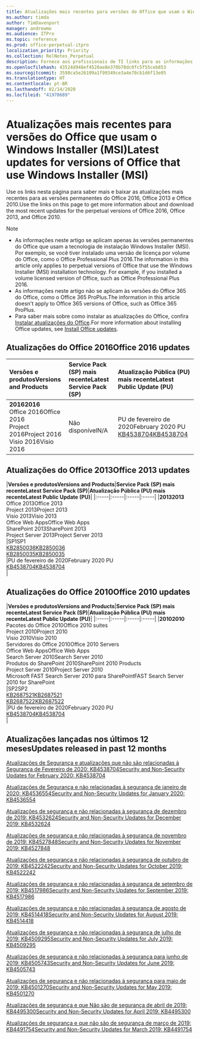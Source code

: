 ```yaml
---
title: Atualizações mais recentes para versões do Office que usam o Windows Installer (MSI)
ms.author: timda
author: TimDavenport
manager: andrewmo
ms.audience: ITPro
ms.topic: reference
ms.prod: office-perpetual-itpro
localization_priority: Priority
ms.collection: RelNotes_Perpetual
description: Fornece aos profissionais de TI links para as informações de atualização mais recentes para as versões permanentes do Office 2016, Office 2013 e Office 2010
ms.openlocfilehash: 43524d948ef4520ae8e378b70dc0fc5f55ceb853
ms.sourcegitcommit: 3598ca5e26109a1f99349ce3a4e70cb1d6f13e05
ms.translationtype: HT
ms.contentlocale: pt-BR
ms.lasthandoff: 02/14/2020
ms.locfileid: "41978689"
---
```

# <a name="latest-updates-for-versions-of-office-that-use-windows-installer-msi"></a><span data-ttu-id="f90b9-103">Atualizações mais recentes para versões do Office que usam o Windows Installer (MSI)</span><span class="sxs-lookup"><span data-stu-id="f90b9-103">Latest updates for versions of Office that use Windows Installer (MSI)</span></span>

<span data-ttu-id="f90b9-104">Use os links nesta página para saber mais e baixar as atualizações mais recentes para as versões permanentes do Office 2016, Office 2013 e Office 2010.</span><span class="sxs-lookup"><span data-stu-id="f90b9-104">Use the links on this page to get more information about and download the most recent updates for the perpetual versions of Office 2016, Office 2013, and Office 2010.</span></span>
  
 
> [!NOTE]
> - <span data-ttu-id="f90b9-p101">As informações neste artigo se aplicam apenas às versões permanentes do Office que usam a tecnologia de instalação Windows Installer (MSI). Por exemplo, se você tiver instalado uma versão de licença por volume do Office, como o Office Professional Plus 2016.</span><span class="sxs-lookup"><span data-stu-id="f90b9-p101">The information in this article only applies to perpetual versions of Office that use the Windows Installer (MSI) installation technology. For example, if you installed a volume licensed version of Office, such as Office Professional Plus 2016.</span></span>
> - <span data-ttu-id="f90b9-107">As informações neste artigo não se aplicam às versões do Office 365 do Office, como o Office 365 ProPlus.</span><span class="sxs-lookup"><span data-stu-id="f90b9-107">The information in this article doesn't apply to Office 365 versions of Office, such as Office 365 ProPlus.</span></span>
> - <span data-ttu-id="f90b9-108">Para saber mais sobre como instalar as atualizações do Office, confira [Instalar atualizações do Office](https://support.office.com/article/2ab296f3-7f03-43a2-8e50-46de917611c5).</span><span class="sxs-lookup"><span data-stu-id="f90b9-108">For more information about installing Office updates, see [Install Office updates](https://support.office.com/article/2ab296f3-7f03-43a2-8e50-46de917611c5).</span></span> 


## <a name="office-2016-updates"></a><span data-ttu-id="f90b9-109">Atualizações do Office 2016</span><span class="sxs-lookup"><span data-stu-id="f90b9-109">Office 2016 updates</span></span>

|<span data-ttu-id="f90b9-110">**Versões e produtos**</span><span class="sxs-lookup"><span data-stu-id="f90b9-110">**Versions and Products**</span></span>|<span data-ttu-id="f90b9-111">**Service Pack (SP) mais recente**</span><span class="sxs-lookup"><span data-stu-id="f90b9-111">**Latest Service Pack (SP)**</span></span>|<span data-ttu-id="f90b9-112">**Atualização Pública (PU) mais recente**</span><span class="sxs-lookup"><span data-stu-id="f90b9-112">**Latest Public Update (PU)**</span></span>|
|:-----|:-----|:-----|
|<span data-ttu-id="f90b9-113">**2016**</span><span class="sxs-lookup"><span data-stu-id="f90b9-113">**2016**</span></span> <br/> <span data-ttu-id="f90b9-114">Office 2016</span><span class="sxs-lookup"><span data-stu-id="f90b9-114">Office 2016</span></span>  <br/> <span data-ttu-id="f90b9-115">Project 2016</span><span class="sxs-lookup"><span data-stu-id="f90b9-115">Project 2016</span></span>  <br/> <span data-ttu-id="f90b9-116">Visio 2016</span><span class="sxs-lookup"><span data-stu-id="f90b9-116">Visio 2016</span></span>  <br/> |<span data-ttu-id="f90b9-117">Não disponível</span><span class="sxs-lookup"><span data-stu-id="f90b9-117">N/A</span></span>  <br/> |<span data-ttu-id="f90b9-118">PU de fevereiro de 2020</span><span class="sxs-lookup"><span data-stu-id="f90b9-118">February 2020 PU</span></span>  <br/> [<span data-ttu-id="f90b9-119">KB4538704</span><span class="sxs-lookup"><span data-stu-id="f90b9-119">KB4538704</span></span>](https://support.microsoft.com/help/4538704) <br/> |
   
## <a name="office-2013-updates"></a><span data-ttu-id="f90b9-120">Atualizações do Office 2013</span><span class="sxs-lookup"><span data-stu-id="f90b9-120">Office 2013 updates</span></span>

|<span data-ttu-id="f90b9-121">**Versões e produtos**</span><span class="sxs-lookup"><span data-stu-id="f90b9-121">**Versions and Products**</span></span>|<span data-ttu-id="f90b9-122">**Service Pack (SP) mais recente**</span><span class="sxs-lookup"><span data-stu-id="f90b9-122">**Latest Service Pack (SP)**</span></span>|<span data-ttu-id="f90b9-123">**Atualização Pública (PU) mais recente**</span><span class="sxs-lookup"><span data-stu-id="f90b9-123">**Latest Public Update (PU)**</span></span>|
|:-----|:-----|:-----|:-----|
|<span data-ttu-id="f90b9-124">**2013**</span><span class="sxs-lookup"><span data-stu-id="f90b9-124">**2013**</span></span> <br/> <span data-ttu-id="f90b9-125">Office 2013</span><span class="sxs-lookup"><span data-stu-id="f90b9-125">Office 2013</span></span>  <br/> <span data-ttu-id="f90b9-126">Project 2013</span><span class="sxs-lookup"><span data-stu-id="f90b9-126">Project 2013</span></span>  <br/> <span data-ttu-id="f90b9-127">Visio 2013</span><span class="sxs-lookup"><span data-stu-id="f90b9-127">Visio 2013</span></span>  <br/> <span data-ttu-id="f90b9-128">Office Web Apps</span><span class="sxs-lookup"><span data-stu-id="f90b9-128">Office Web Apps</span></span>  <br/> <span data-ttu-id="f90b9-129">SharePoint 2013</span><span class="sxs-lookup"><span data-stu-id="f90b9-129">SharePoint 2013</span></span>  <br/> <span data-ttu-id="f90b9-130">Project Server 2013</span><span class="sxs-lookup"><span data-stu-id="f90b9-130">Project Server 2013</span></span>  <br/> |<span data-ttu-id="f90b9-131">SP1</span><span class="sxs-lookup"><span data-stu-id="f90b9-131">SP1</span></span> <br/> [<span data-ttu-id="f90b9-132">KB2850036</span><span class="sxs-lookup"><span data-stu-id="f90b9-132">KB2850036</span></span>](https://support.microsoft.com/kb/2850036) <br/>[<span data-ttu-id="f90b9-133">KB2850035</span><span class="sxs-lookup"><span data-stu-id="f90b9-133">KB2850035</span></span>](https://support.microsoft.com/kb/2850035) <br/> |<span data-ttu-id="f90b9-134">PU de fevereiro de 2020</span><span class="sxs-lookup"><span data-stu-id="f90b9-134">February 2020 PU</span></span>  <br/> [<span data-ttu-id="f90b9-135">KB4538704</span><span class="sxs-lookup"><span data-stu-id="f90b9-135">KB4538704</span></span>](https://support.microsoft.com/help/4538704) <br/> |
   
## <a name="office-2010-updates"></a><span data-ttu-id="f90b9-136">Atualizações do Office 2010</span><span class="sxs-lookup"><span data-stu-id="f90b9-136">Office 2010 updates</span></span>

|<span data-ttu-id="f90b9-137">**Versões e produtos**</span><span class="sxs-lookup"><span data-stu-id="f90b9-137">**Versions and Products**</span></span>|<span data-ttu-id="f90b9-138">**Service Pack (SP) mais recente**</span><span class="sxs-lookup"><span data-stu-id="f90b9-138">**Latest Service Pack (SP)**</span></span>|<span data-ttu-id="f90b9-139">**Atualização Pública (PU) mais recente**</span><span class="sxs-lookup"><span data-stu-id="f90b9-139">**Latest Public Update (PU)**</span></span>|
|:-----|:-----|:-----|:-----|
|<span data-ttu-id="f90b9-140">**2010**</span><span class="sxs-lookup"><span data-stu-id="f90b9-140">**2010**</span></span> <br/> <span data-ttu-id="f90b9-141">Pacotes do Office 2010</span><span class="sxs-lookup"><span data-stu-id="f90b9-141">Office 2010 suites</span></span>  <br/> <span data-ttu-id="f90b9-142">Project 2010</span><span class="sxs-lookup"><span data-stu-id="f90b9-142">Project 2010</span></span>  <br/> <span data-ttu-id="f90b9-143">Visio 2010</span><span class="sxs-lookup"><span data-stu-id="f90b9-143">Visio 2010</span></span>  <br/> <span data-ttu-id="f90b9-144">Servidores do Office 2010</span><span class="sxs-lookup"><span data-stu-id="f90b9-144">Office 2010 Servers</span></span>  <br/> <span data-ttu-id="f90b9-145">Office Web Apps</span><span class="sxs-lookup"><span data-stu-id="f90b9-145">Office Web Apps</span></span>  <br/> <span data-ttu-id="f90b9-146">Search Server 2010</span><span class="sxs-lookup"><span data-stu-id="f90b9-146">Search Server 2010</span></span>  <br/> <span data-ttu-id="f90b9-147">Produtos do SharePoint 2010</span><span class="sxs-lookup"><span data-stu-id="f90b9-147">SharePoint 2010 Products</span></span>  <br/> <span data-ttu-id="f90b9-148">Project Server 2010</span><span class="sxs-lookup"><span data-stu-id="f90b9-148">Project Server 2010</span></span>  <br/> <span data-ttu-id="f90b9-149">Microsoft FAST Search Server 2010 para SharePoint</span><span class="sxs-lookup"><span data-stu-id="f90b9-149">FAST Search Server 2010 for SharePoint</span></span>  <br/> |<span data-ttu-id="f90b9-150">SP2</span><span class="sxs-lookup"><span data-stu-id="f90b9-150">SP2</span></span> <br/>[<span data-ttu-id="f90b9-151">KB2687521</span><span class="sxs-lookup"><span data-stu-id="f90b9-151">KB2687521</span></span>](https://support.microsoft.com/kb/2687521) <br/> [<span data-ttu-id="f90b9-152">KB2687522</span><span class="sxs-lookup"><span data-stu-id="f90b9-152">KB2687522</span></span>](https://support.microsoft.com/kb/2687522) <br/> |<span data-ttu-id="f90b9-153">PU de fevereiro de 2020</span><span class="sxs-lookup"><span data-stu-id="f90b9-153">February 2020 PU</span></span>  <br/> [<span data-ttu-id="f90b9-154">KB4538704</span><span class="sxs-lookup"><span data-stu-id="f90b9-154">KB4538704</span></span>](https://support.microsoft.com/help/4538704) <br/>|
   

   
## <a name="updates-released-in-past-12-months"></a><span data-ttu-id="f90b9-155">Atualizações lançadas nos últimos 12 meses</span><span class="sxs-lookup"><span data-stu-id="f90b9-155">Updates released in past 12 months</span></span>

[<span data-ttu-id="f90b9-156">Atualizações de Segurança e atualizações que não são relacionadas à Segurança de Fevereiro de 2020: KB4538704</span><span class="sxs-lookup"><span data-stu-id="f90b9-156">Security and Non-Security Updates for February 2020: KB4538704</span></span>](https://support.microsoft.com/help/4538704)

[<span data-ttu-id="f90b9-157">Atualizações de Segurança e não relacionadas à segurança de janeiro de 2020: KB4536554</span><span class="sxs-lookup"><span data-stu-id="f90b9-157">Security and Non-Security Updates for January 2020: KB4536554</span></span>](https://support.microsoft.com/help/4536554)

[<span data-ttu-id="f90b9-158">Atualizações de segurança e não relacionadas à segurança de dezembro de 2019: KB4532624</span><span class="sxs-lookup"><span data-stu-id="f90b9-158">Security and Non-Security Updates for December 2019: KB4532624</span></span>](https://support.microsoft.com/help/4532624)

[<span data-ttu-id="f90b9-159">Atualizações de segurança e não relacionadas à segurança de novembro de 2019: KB4527848</span><span class="sxs-lookup"><span data-stu-id="f90b9-159">Security and Non-Security Updates for November 2019: KB4527848</span></span>](https://support.microsoft.com/help/4527848)

[<span data-ttu-id="f90b9-160">Atualizações de segurança e não relacionadas à segurança de outubro de 2019: KB4522242</span><span class="sxs-lookup"><span data-stu-id="f90b9-160">Security and Non-Security Updates for October 2019: KB4522242</span></span>](https://support.microsoft.com/help/4522242)

[<span data-ttu-id="f90b9-161">Atualizações de segurança e não relacionadas à segurança de setembro de 2019: KB4517986</span><span class="sxs-lookup"><span data-stu-id="f90b9-161">Security and Non-Security Updates for September 2019: KB4517986</span></span>](https://support.microsoft.com/help/4517986 )

[<span data-ttu-id="f90b9-162">Atualizações de segurança e não relacionadas à segurança de agosto de 2019: KB4514418</span><span class="sxs-lookup"><span data-stu-id="f90b9-162">Security and Non-Security Updates for August 2019: KB4514418</span></span>](https://support.microsoft.com/help/4514418)

[<span data-ttu-id="f90b9-163">Atualizações de segurança e não relacionadas à segurança de julho de 2019: KB4509295</span><span class="sxs-lookup"><span data-stu-id="f90b9-163">Security and Non-Security Updates for July 2019: KB4509295</span></span>](https://support.microsoft.com/help/4509295)

[<span data-ttu-id="f90b9-164">Atualizações de segurança e não relacionadas à segurança para junho de 2019: KB4505743</span><span class="sxs-lookup"><span data-stu-id="f90b9-164">Security and Non-Security Updates for June 2019: KB4505743</span></span>](https://support.microsoft.com/help/4505743)

[<span data-ttu-id="f90b9-165">Atualizações de segurança e não relacionadas à segurança para maio de 2019: KB4501270</span><span class="sxs-lookup"><span data-stu-id="f90b9-165">Security and Non-Security Updates for May 2019: KB4501270 </span></span>](https://support.microsoft.com/help/4501270)

[<span data-ttu-id="f90b9-166">Atualizações de segurança e que Não são de segurança de abril de 2019: KB4495300</span><span class="sxs-lookup"><span data-stu-id="f90b9-166">Security and Non-Security Updates for April 2019: KB4495300</span></span>](https://support.microsoft.com/help/4495300)

[<span data-ttu-id="f90b9-167">Atualizações de segurança e que não são de segurança de março de 2019: KB4491754</span><span class="sxs-lookup"><span data-stu-id="f90b9-167">Security and Non-Security Updates for March 2019: KB4491754</span></span>](https://support.microsoft.com/help/4491754) 










 

   

   

  


  
 
  
 
  

  
   
  
